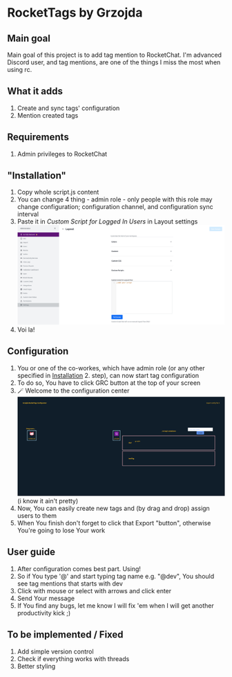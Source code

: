 # RocketTags by Grzojda

## Main goal
Main goal of this project is to add tag mention to RocketChat. I'm advanced Discord user, and tag mentions, are one of the things I miss the most when using rc.

## What it adds
1. Create and sync tags' configuration
2. Mention created tags

## Requirements
1. Admin privileges to RocketChat

## "Installation"
1. Copy whole script.js content
2. You can change 4 thing - admin role - only people with this role may change configuration; configuration channel, and configuration sync interval
3. Paste it in *Custom Script for Logged In Users* in Layout settings ![img_1.png](img_1.png)
4. Voi la!

## Configuration
1. You or one of the co-workes, which have admin role (or any other specified in [Installation](#-installation-) 2. step), can now start tag configuration
2. To do so, You have to click GRC button at the top of your screen
3. 🪄 Welcome to the configuration center ![img_2.png](img_2.png) (i know it ain't pretty)
4. Now, You can easily create new tags and (by drag and drop) assign users to them
5. When You finish don't forget to click that Export "button", otherwise You're going to lose Your work

## User guide
1. After configuration comes best part. Using!
2. So if You type '@' and start typing tag name e.g. "@dev", You should see tag mentions that starts with dev
3. Click with mouse or select with arrows and click enter
4. Send Your message
5. If You find any bugs, let me know I will fix 'em when I will get another productivity kick ;)

## To be implemented / Fixed
1. Add simple version control
2. Check if everything works with threads
3. Better styling